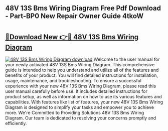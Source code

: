 ## 48V 13S Bms Wiring Diagram Free Pdf Download - Part-BP0 New Repair Owner Guide 4tkoW

# <h2><a href="http://dfq9yh.blite.top/?on=48V+13S+Bms+Wiring+Diagram">🔗Download New 👉🔴 48V 13S Bms Wiring Diagram</a></h2>

[![48V 13S Bms Wiring Diagram download](https://i.imgur.com/lujVjoI.png)](http://dfq9yh.blite.top/?on=48V+13S+Bms+Wiring+Diagram)
Welcome to the user manual for your newly activated 48V 13S Bms Wiring Diagram. This comprehensive guide is intended to help you understand and utilize all of the features and benefits of your product. You will find detailed instructions for installation, usage, maintenance, and troubleshooting. To ensure a successful experience with your new 48V 13S Bms Wiring Diagram, please read this user manual carefully before use. It includes detailed instructions for product setup, as well as information on how to use its various features and capabilities. With features like list of features, your new 48V 13S Bms Wiring Diagram is designed to simplify your tasks and empower you to achieve more. We're Committed to Providing Solutions 48V 13S Bms Wiring Diagram. Our team is dedicated to resolving your concerns promptly and efficiently.
